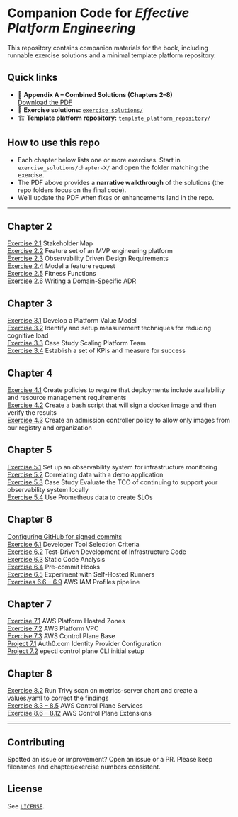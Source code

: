 # Companion Code for *Effective Platform Engineering*

This repository contains companion materials for the book, including runnable exercise solutions and a minimal template platform repository.

## Quick links
- 📄 **Appendix A – Combined Solutions (Chapters 2–8)**  
  [Download the PDF](./Appendix-A_Combined-Solutions_Ch2-8.pdf)
- 🧩 **Exercise solutions:** [`exercise_solutions/`](./exercise_solutions/)
- 🏗️ **Template platform repository:** [`template_platform_repository/`](./template_platform_repository/)

## How to use this repo
- Each chapter below lists one or more exercises. Start in `exercise_solutions/chapter-X/` and open the folder matching the exercise.
- The PDF above provides a **narrative walkthrough** of the solutions (the repo folders focus on the final code).
- We’ll update the PDF when fixes or enhancements land in the repo.

---

## Chapter 2

[Exercise 2.1](exercise_solutions/chapter-2/Exercise-2.1_Stakeholder_Map.md) Stakeholder Map  
[Exercise 2.2](exercise_solutions/chapter-2/Exercise-2.2_Feature_set_of_an_MVP_engineering_platform.md) Feature set of an MVP engineering platform  
[Exercise 2.3](exercise_solutions/chapter-2/Exercise-2.3_Observability_Driven_Design_Requirements.md) Observability Driven Design Requirements  
[Exercise 2.4](exercise_solutions/chapter-2/Exercise-2.4_Model_a_feature_request.md) Model a feature request  
[Exercise 2.5](exercise_solutions/chapter-2/Exercise-2.5_Fitness_Functions.md) Fitness Functions  
[Exercise 2.6](exercise_solutions/chapter-2/Exercise-2.6_Writing_a_Domain_specific_ADR.md) Writing a Domain-Specific ADR  

## Chapter 3

[Exercise 3.1](exercise_solutions/chapter-3/) Develop a Platform Value Model  
[Exercise 3.2](exercise_solutions/chapter-3/) Identify and setup measurement techniques for reducing cognitive load  
[Exercise 3.3](exercise_solutions/chapter-3/) Case Study Scaling Platform Team  
[Exercise 3.4](exercise_solutions/chapter-3/) Establish a set of KPIs and measure for success  

## Chapter 4

[Exercise 4.1](exercise_solutions/chapter-4/Exercise-4.1_Create_policies_to_require_that_deployments_include_availability_and_resource_management_requirements.md) Create policies to require that deployments include availability and resource management requirements  
[Exercise 4.2](exercise_solutions/chapter-4/Exercise-4.2_Create_a_bash_script_that_will_sign_a_docker_image_and_then_verify_the_results.md) Create a bash script that will sign a docker image and then verify the results  
[Exercise 4.3](exercise_solutions/chapter-4/Exercise-4.3_Create_an_admission_controller_policy_to_allow_only_images_from_our_registry_and_organization.md) Create an admission controller policy to allow only images from our registry and organization  

## Chapter 5

[Exercise 5.1](exercise_solutions/chapter-5/Exercise-5.1_Set_up_an_observability_system_for_infrastructure_monitoring.md) Set up an observability system for infrastructure monitoring  
[Exercise 5.2](exercise_solutions/chapter-5/Exercise-5.2_Correlating_data_with_a_demo_application.md) Correlating data with a demo application  
[Exercise 5.3](exercise_solutions/chapter-5/Exercise-5.3_Case_Study_Evaluate_the_TCO_of_continuing_to_support_your_observability_system_locally.md) Case Study Evaluate the TCO of continuing to support your observability system locally  
[Exercise 5.4](exercise_solutions/chapter-5/Exercise-5.4_Use_Prometheus_data_to_create_SLOs.md) Use Prometheus data to create SLOs  

## Chapter 6

[Configuring GitHub for signed commits](exercise_solutions/chapter-6/configuring_github_for_signed_commits.md)  
[Exercise 6.1](exercise_solutions/chapter-6/6.1_developer_tools_selection_criteria) Developer Tool Selection Criteria  
[Exercise 6.2](exercise_solutions/chapter-6/6.2_test_driven_development_of_infrastructure_code) Test-Driven Development of Infrastructure Code  
[Exercise 6.3](exercise_solutions/chapter-6/6.3_static_code_analysis) Static Code Analysis  
[Exercise 6.4](exercise_solutions/chapter-6/6.4_pre_commit_hooks) Pre-commit Hooks  
[Exercise 6.5](exercise_solutions/chapter-6/6.5_experiment_with_self_hosted_runners) Experiment with Self-Hosted Runners  
[Exercises 6.6 – 6.9](exercise_solutions/chapter-6/6.6-9_aws_iam_profiles) AWS IAM Profiles pipeline  

## Chapter 7

[Exercise 7.1](exercise_solutions/chapter-7/7.1_aws_platform_hosted_zones) AWS Platform Hosted Zones  
[Exercise 7.2](exercise_solutions/chapter-7/7.2_aws_platform_vpc) AWS Platform VPC  
[Exercise 7.3](exercise_solutions/chapter-7/7.3_aws_control_plane_base) AWS Control Plane Base  
[Project 7.1](exercise_solutions/chapter-7/project-7.1_configure_idp) Auth0.com Identity Provider Configuration  
[Project 7.2](exercise_solutions/chapter-7/project-7.2_create_cli) epectl control plane CLI initial setup  

## Chapter 8

[Exercise 8.2](exercise_solutions/chapter-8/Exercise-8.2_Run_Trivy_scan_on_metrics_server_chart.md) Run Trivy scan on metrics-server chart and create a values.yaml to correct the findings  
[Exercise 8.3 – 8.5](exercise_solutions/chapter-8/8.3-5_aws_control_plane_services) AWS Control Plane Services  
[Exercise 8.6 – 8.12](exercise_solutions/chapter-8/8.6-12_aws_control_plane_extensions) AWS Control Plane Extensions  

---

## Contributing
Spotted an issue or improvement? Open an issue or a PR. Please keep filenames and chapter/exercise numbers consistent.

## License
See [`LICENSE`](./LICENSE).
